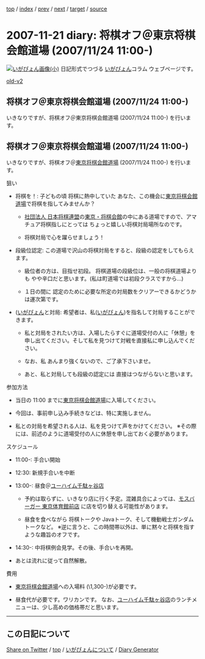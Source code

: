 [top](https://igapyon.github.io/diary/) 
 / [index](https://igapyon.github.io/diary/2007/index.html) 
 / [prev](https://igapyon.github.io/diary/2007/ig071117.html) 
 / [next](https://igapyon.github.io/diary/2007/ig071123.html) 
 / [target](https://igapyon.github.io/diary/2007/ig071121.html) 
 / [source](https://github.com/igapyon/diary/blob/gh-pages/2007/ig071121.html.src.md) 

2007-11-21 diary: 将棋オフ＠東京将棋会館道場 (2007/11/24 11:00-)
=====================================================================================================
[![いがぴょん画像(小)](https://igapyon.github.io/diary/images/iga200306s.jpg "いがぴょん")](https://igapyon.github.io/diary/memo/memoigapyon.html) 日記形式でつづる [いがぴょん](https://igapyon.github.io/diary/memo/memoigapyon.html)コラム ウェブページです。

[old-v2](ig071121-orig.html)

## 将棋オフ＠東京将棋会館道場 (2007/11/24 11:00-)

いきなりですが、将棋オフ＠東京将棋会館道場 (2007/11/24 11:00-) を行います。


## 将棋オフ＠東京将棋会館道場 (2007/11/24 11:00-)

いきなりですが、将棋オフ＠[東京将棋会館道場](http://www.shogi.or.jp/~doujou/) (2007/11/24 11:00-) を行います。

狙い

* 将棋を！: 子どもの頃 将棋に熱中していた あなた、この機会に[東京将棋会館道場](http://www.shogi.or.jp/~doujou/)で将棋を指してみませんか？
  
  * [社団法人 日本将棋連盟](http://www.shogi.or.jp/)の[東京・将棋会館](http://www.shogi.or.jp/kaikan/index.html)の中にある道場ですので、アマチュア将棋指しにとっては ちょっと嬉しい将棋対局場所なのです。
    
  * 将棋対局で心を躍らせましょう！
  

  
* 段級位認定: この道場で沢山の将棋対局をすると、段級の認定をしてもらえます。
  
  * 級位者の方は、目指せ初段。
    将棋道場の段級位は、一般の将棋道場よりも やや辛口だと思います。(私は町道場では初段クラスですから…)
    
  * １日の間に 認定のために必要な所定の対局数をクリアーできるかどうかは運次第です。
  

  
* ([いがぴょん](http://www.igapyon.jp/igapyon/diary/memo/memoigapyon.html)と対局: 希望者は、私([いがぴょん](http://www.igapyon.jp/igapyon/diary/memo/memoigapyon.html))を指名して対局することができます。
  
  * 私と対局をされたい方は、入場したらすぐに道場受付の人に「休憩」を申し出てください。そして私を見つけて対戦を直接私に申し込んでください。
    
  * なお、私 あんまり強くないので、ご了承下さいませ。
    
  * あと、私と対局しても段級の認定には 直接はつながらないと思います。
  

参加方法

* 当日の 11:00 までに[東京将棋会館道場](http://www.shogi.or.jp/~doujou/)に入場してください。
  
* 今回は、事前申し込み手続きなどは、特に実施しません。
  
* 私との対局を希望される人は、私を見つけて声をかけてください。
  ※その際には、前述のように道場受付の人に休憩を申し出ておく必要があります。

スケジュール

* 11:00-: 手合い開始
  
* 12:30: 新規手合いを中断
  
* 13:00-: 昼食＠[ユーハイム千駄ヶ谷店](http://www.netstreet.jp/common/position_4606.html)
  
  * 予約は取らずに、いきなり店に行く予定。混雑具合によっては、[モスバーガー 東京体育館前店](http://gourmet.yahoo.co.jp/0007167876/0002905751/coupon/) に店を切り替える可能性があります。
    
  * 昼食を食べながら 将棋トークや Javaトーク、そして機動戦士ガンダムトークなど。
    ※逆に言うと、この時間帯以外は、単に黙々と将棋を指すような趣旨のオフです。
  

  
* 14:30-: 中将棋例会見学。その後、手合いを再開。
  
* あとは流れに従って自然解散。

費用

* [東京将棋会館道場](http://www.shogi.or.jp/~doujou/)への入場料 (\1,300-)が必要です。
  
* 昼食代が必要です。ワリカンです。
  なお、[ユーハイム千駄ヶ谷店](http://www.netstreet.jp/common/position_4606.html)のランチメニューは、少し高めの価格帯だと思います。

----------------------------------------------------------------------------------------------------

## この日記について

[Share on Twitter](https://twitter.com/intent/tweet?hashtags=igapyon%2Cdiary%2C%E3%81%84%E3%81%8C%E3%81%B4%E3%82%87%E3%82%93&text=%E5%B0%86%E6%A3%8B%E3%82%AA%E3%83%95%EF%BC%A0%E6%9D%B1%E4%BA%AC%E5%B0%86%E6%A3%8B%E4%BC%9A%E9%A4%A8%E9%81%93%E5%A0%B4+%282007%2F11%2F24+11%3A00-%29&url=https%3A%2F%2Figapyon.github.io%2Fdiary%2F2007%2Fig071121.html) / [top](../index.html/) / [いがぴょんについて](https://igapyon.github.io/diary/memo/memoigapyon.html) / [Diary Generator](https://github.com/igapyon/igapyonv3)
